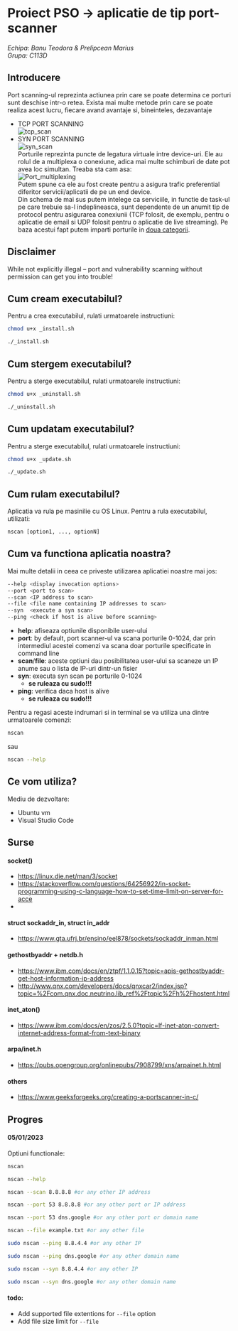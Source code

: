 # Proiect PSO -> aplicatie de tip port-scanner 
_Echipa: Banu Teodora & Prelipcean Marius_<br/> 
_Grupa: C113D_

## Introducere
Port scanning-ul reprezinta actiunea prin care se poate determina ce porturi sunt deschise intr-o retea. Exista mai multe metode prin care se poate realiza acest lucru, fiecare avand avantaje si, bineinteles, dezavantaje
* TCP PORT SCANNING</br>
![tcp_scan](https://cdn.ttgtmedia.com/rms/onlineImages/networking-tcp_port_scanning.png)
* SYN PORT SCANNING</br>
![syn_scan](https://media.geeksforgeeks.org/wp-content/uploads/20220715123349/synscanning1.png)
</br>Porturile reprezinta puncte de legatura virtuale intre device-uri. Ele au rolul de a multiplexa o conexiune, adica mai multe schimburi de date pot avea loc simultan.
Treaba sta cam asa: <br/>![Port_multiplexing](http://www.comefunziona.net/img/fig4.jpg)<br/>
Putem spune ca ele au fost create pentru a asigura trafic preferential diferitor servicii/aplicatii de pe un end device.<br/>
Din schema de mai sus putem intelege ca serviciile, in functie de task-ul pe care trebuie sa-l indeplineasca, sunt dependente de un anumit tip de protocol pentru asigurarea conexiunii (TCP folosit, de exemplu, pentru o aplicatie de email si UDP folosit pentru o aplicatie de live streaming). Pe baza acestui fapt putem imparti porturile in [doua categorii](https://en.wikipedia.org/wiki/List_of_TCP_and_UDP_port_numbers).


## Disclaimer
While not explicitly illegal – port and vulnerability scanning without permission can get you into trouble!

## Cum cream executabilul?
Pentru a crea executabilul, rulati urmatoarele instructiuni:
```bash 
chmod u+x _install.sh
```
```bash
./_install.sh
```

## Cum stergem executabilul?
Pentru a sterge executabilul, rulati urmatoarele instructiuni:
```bash 
chmod u+x _uninstall.sh
```
```bash
./_uninstall.sh
```

## Cum updatam executabilul?
Pentru a sterge executabilul, rulati urmatoarele instructiuni:
```bash 
chmod u+x _update.sh
```
```bash
./_update.sh
```

## Cum rulam executabilul?
Aplicatia va rula pe masinilie cu OS Linux.
Pentru a rula executabilul, utilizati:
```bash
nscan [option1, ..., optionN]
```

## Cum va functiona aplicatia noastra?
Mai multe detalii in ceea ce priveste utilizarea aplicatiei noastre mai jos:
```bash
--help <display invocation options>
--port <port to scan>
--scan <IP address to scan>
--file <file name containing IP addresses to scan>
--syn  <execute a syn scan>
--ping <check if host is alive before scanning>
```
* **help**: afiseaza optiunile disponibile user-ului
* **port**: by default, port scanner-ul va scana porturile 0-1024, dar prin intermediul acestei comenzi va scana doar porturile specificate in command line
* **scan**/**file**: aceste optiuni dau posibilitatea user-ului sa scaneze un IP anume sau o lista de IP-uri dintr-un fisier
* **syn**: executa syn scan pe porturile 0-1024
    * **se ruleaza cu sudo!!!**
* **ping**: verifica daca host is alive
    * **se ruleaza cu sudo!!!**

Pentru a regasi aceste indrumari si in terminal se va utiliza una dintre urmatoarele comenzi:
```bash
nscan
```
sau
```bash
nscan --help
```

## Ce vom utiliza?
Mediu de dezvoltare:
* Ubuntu vm
* Visual Studio Code

## Surse
#### socket()
* https://linux.die.net/man/3/socket
* https://stackoverflow.com/questions/64256922/in-socket-programming-using-c-language-how-to-set-time-limit-on-server-for-acce
* 

#### struct sockaddr_in, struct in_addr
* https://www.gta.ufrj.br/ensino/eel878/sockets/sockaddr_inman.html

#### gethostbyaddr + netdb.h
* https://www.ibm.com/docs/en/ztpf/1.1.0.15?topic=apis-gethostbyaddr-get-host-information-ip-address
* http://www.qnx.com/developers/docs/qnxcar2/index.jsp?topic=%2Fcom.qnx.doc.neutrino.lib_ref%2Ftopic%2Fh%2Fhostent.html

#### inet_aton()
* https://www.ibm.com/docs/en/zos/2.5.0?topic=lf-inet-aton-convert-internet-address-format-from-text-binary

#### arpa/inet.h
* https://pubs.opengroup.org/onlinepubs/7908799/xns/arpainet.h.html

#### others
* https://www.geeksforgeeks.org/creating-a-portscanner-in-c/



## Progres
#### 05/01/2023
Optiuni functionale: 
```bash
nscan
```
```bash
nscan --help
```
```bash
nscan --scan 8.8.8.8 #or any other IP address
```
```bash
nscan --port 53 8.8.8.8 #or any other port or IP address
```
```bash
nscan --port 53 dns.google #or any other port or domain name
```
```bash
nscan --file example.txt #or any other file
```
```bash
sudo nscan --ping 8.8.4.4 #or any other IP
```
```bash
sudo nscan --ping dns.google #or any other domain name
```
```bash
sudo nscan --syn 8.8.4.4 #or any other IP
```
```bash
sudo nscan --syn dns.google #or any other domain name
```

#### todo:
* Add supported file extentions for ```--file``` option
* Add file size limit for ```--file```